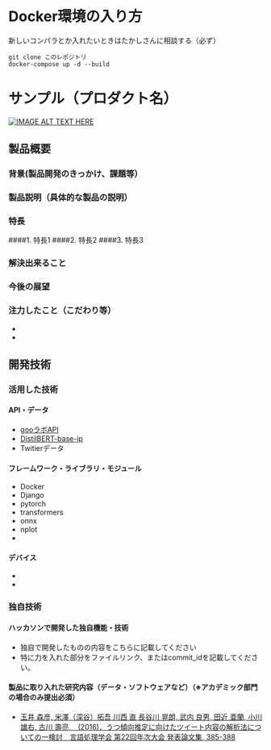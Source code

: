 # Docker環境の入り方

新しいコンパラとか入れたいときはたかしさんに相談する（必ず）

```
git clone このレポジトリ
docker-compose up -d --build
```

# サンプル（プロダクト名）

[![IMAGE ALT TEXT HERE](https://jphacks.com/wp-content/uploads/2021/07/JPHACKS2021_ogp.jpg)](https://www.youtube.com/watch?v=LUPQFB4QyVo)

## 製品概要
### 背景(製品開発のきっかけ、課題等）
### 製品説明（具体的な製品の説明）
### 特長
####1. 特長1
####2. 特長2
####3. 特長3

### 解決出来ること
### 今後の展望
### 注力したこと（こだわり等）
* 
* 

## 開発技術
### 活用した技術
#### API・データ
- [gooラボAPI](https://labs.goo.ne.jp/api/)
- [DistilBERT-base-jp](https://github.com/BandaiNamcoResearchInc/DistilBERT-base-jp)
- Twitierデータ

#### フレームワーク・ライブラリ・モジュール
- Docker
- Django
- pytorch
- transformers
- onnx
- nplot
- 

#### デバイス
* 
* 

### 独自技術
#### ハッカソンで開発した独自機能・技術
* 独自で開発したものの内容をこちらに記載してください
* 特に力を入れた部分をファイルリンク、またはcommit_idを記載してください。

#### 製品に取り入れた研究内容（データ・ソフトウェアなど）（※アカデミック部門の場合のみ提出必須）
- [玉井 森彦,  米澤（深谷）拓吾 川西 直 長谷川 晃朗, 武内 良男, 田近 亜蘭, 小川 雄右, 古川 壽亮,　(2016)．うつ傾向推定に向けたツイート内容の解析法についての一検討　言語処理学会 第22回年次大会 発表論文集, 385-388](https://www.anlp.jp/proceedings/annual_meeting/2016/pdf_dir/B2-1.pdf)
